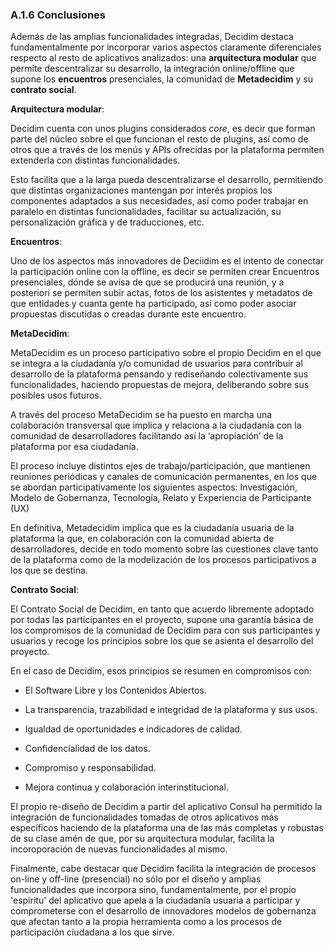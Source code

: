 ### A.1.6 Conclusiones

Además de las amplias funcionalidades integradas, Decidim destaca fundamentalmente por incorporar varios aspectos claramente diferenciales respecto al resto de aplicativos analizados: una **arquitectura modular** que permite descentralizar su desarrollo, la integración online/offline que supone los **encuentros** presenciales, la comunidad de **Metadecidim** y su **contrato social**. 

**Arquitectura modular**: 

Decidim cuenta con unos plugins considerados *core*, es decir que forman parte del núcleo sobre el que funcionan el resto de plugins, así como de otros que a través de los menús y APIs ofrecidas por la plataforma permiten extenderla con distintas funcionalidades. 

Esto facilita que a la larga pueda descentralizarse el desarrollo, permitiendo que distintas organizaciones mantengan por interés propios los componentes adaptados a sus necesidades, así como poder trabajar en paralelo en distintas funcionalidades, facilitar su actualización, su personalización gráfica y de traducciones, etc.

**Encuentros**: 

Uno de los aspectos más innovadores de Deciidim es el intento de conectar la participación online con la offline, es decir se permiten crear Encuentros presenciales, dónde se avisa de que se producirá una reunión, y a posteriori se permiten subir actas, fotos de los asistentes y metadatos de que entidades y cuanta gente ha participado, así como poder asociar propuestas discutidas o creadas durante este encuentro. 

**MetaDecidim**:

MetaDecidim es un proceso participativo sobre el propio Decidim en el que se integra a la ciudadanía y/o comunidad de usuarios para contribuir al desarrollo de la plataforma pensando y rediseñando colectivamente sus funcionalidades, haciendo propuestas de mejora, deliberando sobre sus posibles usos futuros.

A través del proceso MetaDecidim se ha puesto en marcha una colaboración transversal que implica y relaciona a la ciudadanía con la comunidad de desarrolladores facilitando así la ‘apropiación’ de la plataforma por esa ciudadanía.

El proceso incluye distintos ejes de trabajo/participación, que mantienen reuniones periódicas y canales de comunicación permanentes, en los que se abordan participativamente los siguientes aspectos: Investigación, Modelo de Gobernanza, Tecnología, Relato y Experiencia de Participante \(UX\)

En definitiva, Metadecidim implica que es la ciudadanía usuaria de la plataforma la que, en colaboración con la comunidad abierta de desarrolladores, decide en todo momento sobre las cuestiones clave tanto de la plataforma como de la modelización de los procesos participativos a los que se destina.

**Contrato Social**:

El Contrato Social de Decidim, en tanto que acuerdo libremente adoptado por todas las participantes en el proyecto, supone una garantía básica de los compromisos de la comunidad de Decidim para con sus participantes y usuarios y recoge los principios sobre los que se asienta el desarrollo del proyecto.

En el caso de Decidim, esos principios se resumen en compromisos con:

* El Software Libre y los Contenidos Abiertos.

* La transparencia, trazabilidad e integridad de la plataforma y sus usos.

* Igualdad de oportunidades e indicadores de calidad.

* Confidencialidad de los datos.

* Compromiso y responsabilidad.

* Mejora continua y colaboración interinstitucional.

El propio re-diseño de Decidim a partir del aplicativo Consul ha permitido  la integración de funcionalidades tomadas de otros aplicativos más específicos haciendo de la plataforma una de las más completas y robustas de su clase amén de que, por su arquitectura  modular,  facilita la incoroporación de nuevas funcionalidades al mismo.

Finalmente, cabe destacar que Decidim facilita la integración de procesos on-line y off-line \(presencial\) no sólo por el diseño y amplias funcionalidades que incorpora sino, fundamentalmente, por el propio 'espiritu' del aplicativo que apela a la ciudadanía usuaria a participar y comprometerse con el desarrollo de innovadores modelos de gobernanza que afectan tanto a la propia herramienta como a los procesos de participación ciudadana a los que sirve.
